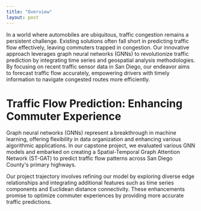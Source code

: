 ```yaml
---
title: "Overview"
layout: post
---
```


In a world where automobiles are ubiquitous, traffic congestion remains a persistent challenge. Existing solutions often fall short in predicting traffic flow effectively, leaving commuters trapped in congestion. Our innovative approach leverages graph neural networks (GNNs) to revolutionize traffic prediction by integrating time series and geospatial analysis methodologies. By focusing on recent traffic sensor data in San Diego, our endeavor aims to forecast traffic flow accurately, empowering drivers with timely information to navigate congested routes more efficiently.


# Traffic Flow Prediction: Enhancing Commuter Experience
Graph neural networks (GNNs) represent a breakthrough in machine learning, offering flexibility in data organization and enhancing various algorithmic applications. In our capstone project, we evaluated various GNN models and embarked on creating a Spatial-Temporal Graph Attention Network (ST-GAT) to predict traffic flow patterns across San Diego County's primary highways.

Our project trajectory involves refining our model by exploring diverse edge relationships and integrating additional features such as time series components and Euclidean distance connectivity. These enhancements promise to optimize commuter experiences by providing more accurate traffic predictions.

